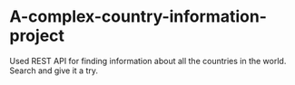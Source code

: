 # A-complex-country-information-project
Used REST API for finding information about all the countries in the world. Search and give it a try.
